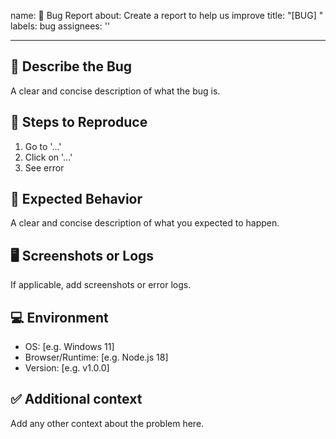 name: 🐞 Bug Report
about: Create a report to help us improve
title: "[BUG] "
labels: bug
assignees: ''

---

## 🧩 Describe the Bug
A clear and concise description of what the bug is.

## 🔁 Steps to Reproduce
1. Go to '...'
2. Click on '...'
3. See error

## 🧠 Expected Behavior
A clear and concise description of what you expected to happen.

## 🖥️ Screenshots or Logs
If applicable, add screenshots or error logs.

## 💻 Environment
- OS: [e.g. Windows 11]
- Browser/Runtime: [e.g. Node.js 18]
- Version: [e.g. v1.0.0]

## ✅ Additional context
Add any other context about the problem here.
